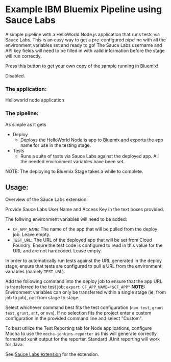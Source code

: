# Example IBM Bluemix Pipeline using Sauce Labs

A simple pipeline with a HelloWorld Node.js application that runs tests via Sauce Labs. This is an easy way to get a pre-configured pipeline with all the environment variables set and ready to go! The Sauce Labs username and API key fields will need to be filled in with valid information before the stage will run correctly.

Press this button to get your own copy of the sample running in Bluemix!

Disabled.

### The application: 
Helloworld node application

### The pipeline: 
As simple as it gets
* Deploy 
    * Deploys the HelloWorld Node.js app to Bluemix and exports the app name for use in the testing stage. 
* Tests 
    * Runs a suite of tests via Sauce Labs against the deployed app. All the needed environment variables have been set.

NOTE: The deploying to Bluemix Stage takes a while to complete.

## Usage:
Overview of the Sauce Labs extension:

Provide Sauce Labs User Name and Access Key in the text boxes provided.

The follwing environment variables will need to be added:
* `CF_APP_NAME`: The name of the app that will be pulled from the deploy job. Leave empty.
* `TEST_URL`: The URL of the deployed app that will be set from Cloud Foundry. Ensure the test code is configured to read in this value for the URL and are not hardcoded. Leave empty.

In order to automatically run tests against the URL generated in the deploy stage, ensure that tests are configured to pull a URL from the environment variables (namely `TEST_URL`).

Add the following command into the deploy job to ensure that the app URL is transferred to the test job: `export CF_APP_NAME="$CF_APP"` <strong>NOTE:</strong> Environment variables can only be transferred within a single stage (ie, from job to job), not from stage to stage.

Select whichever command best fits the test configuration (`npm test`, `grunt test`, `grunt`, `ant`, or `mvn`). If no selection fits the project enter a custom configuration in the provided command line and select "Custom".

To best utilize the Test Reporting tab for Node applications, configure Mocha to use the `mocha-jenkins-reporter` as this will generate correctly formatted xunit output for the reporter. Standard JUnit reporting will work for Java.

See [Sauce Labs extension](https://github.com/Osthanes/saucelabs) for the extension.
